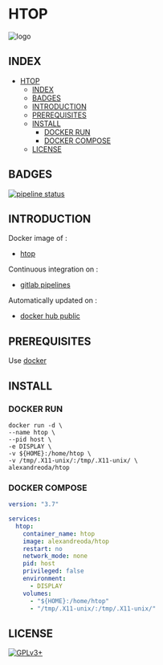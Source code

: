 # HTOP

![logo](https://assets.gitlab-static.net/uploads/-/system/project/avatar/12904452/htop.png)

## INDEX

- [HTOP](#htop)
  - [INDEX](#index)
  - [BADGES](#badges)
  - [INTRODUCTION](#introduction)
  - [PREREQUISITES](#prerequisites)
  - [INSTALL](#install)
    - [DOCKER RUN](#docker-run)
    - [DOCKER COMPOSE](#docker-compose)
  - [LICENSE](#license)

## BADGES

[![pipeline status](https://gitlab.com/oda-alexandre/htop/badges/master/pipeline.svg)](https://gitlab.com/oda-alexandre/htop/commits/master)

## INTRODUCTION

Docker image of :

- [htop](https://hisham.hm/htop)

Continuous integration on :

- [gitlab pipelines](https://gitlab.com/oda-alexandre/htop/pipelines)

Automatically updated on :

- [docker hub public](https://hub.docker.com/r/alexandreoda/htop)

## PREREQUISITES

Use [docker](https://www.docker.com)

## INSTALL

### DOCKER RUN

```\
docker run -d \
--name htop \
--pid host \
-e DISPLAY \
-v ${HOME}:/home/htop \
-v /tmp/.X11-unix/:/tmp/.X11-unix/ \
alexandreoda/htop
```

### DOCKER COMPOSE

```yml
version: "3.7"

services:
  htop:
    container_name: htop
    image: alexandreoda/htop
    restart: no
    network_mode: none
    pid: host
    privileged: false
    environment:
      - DISPLAY
    volumes:
      - "${HOME}:/home/htop"
      - "/tmp/.X11-unix/:/tmp/.X11-unix/"
```

## LICENSE

[![GPLv3+](http://gplv3.fsf.org/gplv3-127x51.png)](https://gitlab.com/oda-alexandre/htop/blob/master/LICENSE)
